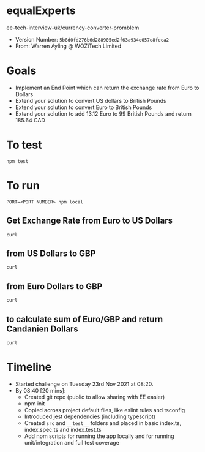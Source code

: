 # equalExperts
ee-tech-interview-uk/currency-converter-promblem

* Version Number: `5b8d0fd276b6d288905ed2f63a934e057e8feca2`
* From: Warren Ayling @ WOZiTech Limited

# Goals
* Implement an End Point which can return the exchange rate from Euro to Dollars
* Extend your solution to convert US dollars to British Pounds
* Extend your solution to convert Euro to British Pounds
* Extend your solution to add 13.12 Euro to 99 British Pounds and return 185.64 CAD

# To test
```
npm test
```

# To run
```
PORT=<PORT NUMBER> npm local
```

## Get Exchange Rate from Euro to US Dollars
`curl `

## from US Dollars to GBP
`curl `

## from Euro Dollars to GBP
`curl `

## to calculate sum of Euro/GBP and return Candanien Dollars
`curl`


# Timeline
* Started challenge on Tuesday 23rd Nov 2021 at 08:20.
* By 08:40 [20 mins]:
  * Created git repo (public to allow sharing with EE easier)
  * npm init
  * Copied across project default files, like eslint rules and tsconfig
  * Introduced jest dependencies (including typescript)
  * Created `src` and `__test__` folders and placed in basic index.ts, index.spec.ts and index.test.ts
  * Add npm scripts for running the app locally and for running unit/integration and full test coverage
